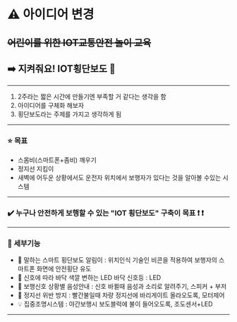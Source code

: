 # ⚠️ 아이디어 변경
## ~~어린이를 위한 IOT교통안전 놀이 교육~~
## ➡️ 지켜줘요! IOT횡단보도 🚧
----

1. 2주라는 짧은 시간에 만들기엔 부족할 거 같다는 생각을 함
2. 아이디어를 구체화 해보자
3. 횡단보도라는 주제를 가지고 생각하게 됨

****
### ⭐ 목표
- 스몸비(스마트폰+좀비) 깨우기
- 정지선 지킴이
- 새벽에 어두운 상황에서도 운전자 위치에서 보행자가 있다는 것을 알아볼 수있는 시스템
----

### ✔️ 누구나 안전하게 보행할 수 있는 "IOT 횡단보도" 구축이 목표 ❗ ❗

----

### 📌 세부기능

- 🔔 말하는 스마트 횡단보도 알림이  : 위치인식 기술인 비콘을 적용하여 보행자의 스마트폰 화면에 안전횡단 유도
- 🚥 신호에 따라 바닥 색깔 변하는 LED 바닥 신호등  : LED
- 📢 보행신호 상황별 음성안내  : 신호 바뀔때 음성과 소리로 알려주기, 스피커 + 부저
- 🚧 정지선 위반 방지 : 빨간불일때 차량 정지선에 바리게이트 올라오도록, 모터제어
- 💡 집중조명시스템  : 야간보행시 보도블럭에 불이 들어오도록, 조도센서+LED 
----


